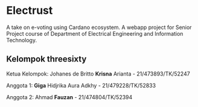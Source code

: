 # Electrust
A take on e-voting using Cardano ecosystem. A webapp project for Senior Project course of Department of Electrical Engineering and Information Technology.

## Kelompok threesixty
Ketua Kelompok: Johanes de Britto **Krisna** Arianta - 21/473893/TK/52247

Anggota 1: **Giga** Hidjrika Aura Adkhy - 21/479228/TK/52833  

Anggota 2:  Ahmad **Fauzan** - 21/474804/TK/52394
